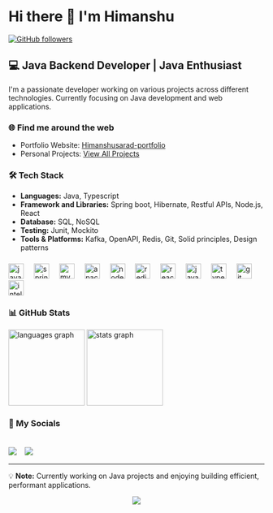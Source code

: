 # Hi there 👋 I'm Himanshu

[![GitHub followers](https://img.shields.io/github/followers/Himanshusarad?label=Follow&style=social)](https://github.com/Himanshusarad)

## 💻 Java Backend Developer | Java Enthusiast

I'm a passionate developer working on various projects across different technologies. Currently focusing on Java development and web applications.

### 🌐 Find me around the web
- Portfolio Website: [Himanshusarad-portfolio](https://himanshusarad.github.io/Himanshusarad-portfolio/)
- Personal Projects: [View All Projects](https://github.com/Himanshusarad?tab=repositories)
  
### 🛠️ Tech Stack
- **Languages:** Java, Typescript
- **Framework and Libraries:** Spring boot, Hibernate, Restful APIs, Node.js, React
- **Database:** SQL, NoSQL
- **Testing:** Junit, Mockito
- **Tools & Platforms:** Kafka, OpenAPI, Redis, Git, Solid principles, Design patterns

###

<div align="left">
  <img src="https://cdn.jsdelivr.net/gh/devicons/devicon/icons/java/java-original.svg" height="30" alt="java logo"  />
  <img width="12" />
  <img src="https://cdn.jsdelivr.net/gh/devicons/devicon/icons/spring/spring-original.svg" height="30" alt="spring logo"  />
  <img width="12" />
  <img src="https://cdn.jsdelivr.net/gh/devicons/devicon/icons/mysql/mysql-original.svg" height="30" alt="mysql logo"  />
  <img width="12" />
  <img src="https://cdn.jsdelivr.net/gh/devicons/devicon/icons/apachekafka/apachekafka-original.svg" height="30" alt="apachekafka logo"  />
  <img width="12" />
  <img src="https://cdn.jsdelivr.net/gh/devicons/devicon/icons/nodejs/nodejs-original.svg" height="30" alt="nodejs logo"  />
  <img width="12" />
  <img src="https://cdn.jsdelivr.net/gh/devicons/devicon/icons/redis/redis-original.svg" height="30" alt="redis logo"  />
  <img width="12" />
  <img src="https://cdn.jsdelivr.net/gh/devicons/devicon/icons/react/react-original.svg" height="30" alt="react logo"  />
  <img width="12" />
  <img src="https://cdn.jsdelivr.net/gh/devicons/devicon/icons/javascript/javascript-original.svg" height="30" alt="javascript logo"  />
  <img width="12" />
  <img src="https://cdn.jsdelivr.net/gh/devicons/devicon/icons/typescript/typescript-original.svg" height="30" alt="typescript logo"  />
  <img width="12" />
  <img src="https://cdn.jsdelivr.net/gh/devicons/devicon/icons/git/git-original.svg" height="30" alt="git logo"  />
  <img width="12" />
  <img src="https://cdn.jsdelivr.net/gh/devicons/devicon/icons/intellij/intellij-original.svg" height="30" alt="intellij logo"  />
</div>

### 📊 GitHub Stats

<div align="left">
  <img src="https://github-readme-stats.vercel.app/api/top-langs?username=Himanshusarad&locale=en&hide_title=false&layout=compact&card_width=320&langs_count=5&theme=dracula&hide_border=false" height="150" alt="languages graph"  />
  <img src="https://github-readme-stats.vercel.app/api?username=Himanshusarad&hide_title=false&hide_rank=false&show_icons=true&include_all_commits=true&count_private=true&disable_animations=false&theme=dracula&locale=en&hide_border=false" height="150" alt="stats graph"  />
</div>


###

### 🤝 My Socials<br/><br/>
<a href="https://www.linkedin.com/in/himanshusarad/"><img src="https://img.shields.io/badge/linkedin-%230077B5.svg?&style=for-the-badge&logo=linkedin&logoColor=white"></a>&nbsp;&nbsp;&nbsp;
<a href="https://www.github.com/Himanshusarad"><img src="https://img.shields.io/badge/GitHub-100000?style=for-the-badge&logo=github&logoColor=white"></a>&nbsp;&nbsp;&nbsp;

---

💡 **Note:** Currently working on Java projects and enjoying building efficient, performant applications.

<div align="center">
  <img src="https://profile-counter.glitch.me/Himanshusarad/count.svg?"  />
</div>



